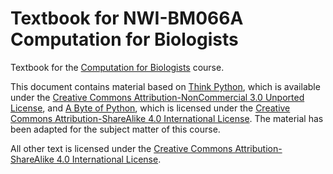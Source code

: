 # Textbook for NWI-BM066A Computation for Biologists

Textbook for the [Computation for Biologists](https://www.ru.nl/courseguides/science/vm/osirislinks/bm/nwi-bm066a/) course.

This document contains material based on [Think Python](https://greenteapress.com/wp/think-python-2e/), which is available under the [Creative Commons Attribution-NonCommercial 3.0 Unported License](http://creativecommons.org/licenses/by-nc/3.0/), and [A Byte of Python](https://python.swaroopch.com/), which is licensed under the [Creative Commons Attribution-ShareAlike 4.0 International License](http://creativecommons.org/licenses/by-sa/4.0/). The material has been adapted for the subject matter of this course.

All other text is licensed under the [Creative Commons Attribution-ShareAlike 4.0 International License](http://creativecommons.org/licenses/by-sa/4.0/).
